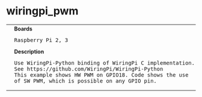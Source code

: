 # wiringpi_pwm
<table><tr>
<td>
<br><img src="WiringPi-PWM_bb.png" width=320px>
</td>
<td>
<b>Boards</b><p><pre>Raspberry Pi 2, 3</pre></p>
<b>Description</b><p><pre>Use WiringPi-Python binding of WiringPi C implementation.
See https://github.com/WiringPi/WiringPi-Python
This example shows HW PWM on GPIO18. Code shows the use
of SW PWM, which is possible on any GPIO pin.
</pre></p>
</td>
</tr></table>

